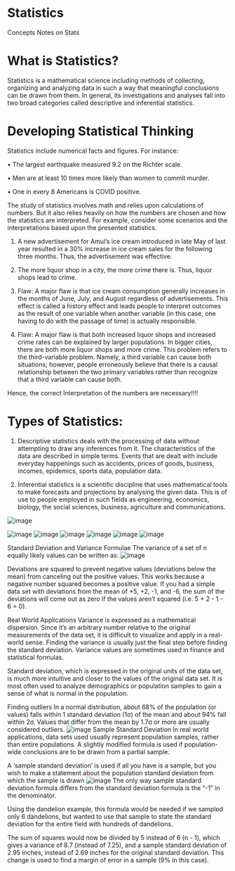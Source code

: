 # Statistics
Concepts Notes on Stats

# What is Statistics?

Statistics is a mathematical science including methods of collecting, organizing and analyzing data in
such a way that meaningful conclusions can be drawn from them. In general, its investigations and
analyses fall into two broad categories called descriptive and inferential statistics.
# Developing Statistical Thinking

Statistics include numerical facts and figures. For instance:

• The largest earthquake measured 9.2 on the Richter scale.

• Men are at least 10 times more likely than women to commit murder.

• One in every 8 Americans is COVID positive.

The study of statistics involves math and relies upon calculations of numbers. But it also relies heavily on how the
numbers are chosen and how the statistics are interpreted. For example, consider some scenarios and the
interpretations based upon the presented statistics.

1. A new advertisement for Amul’s ice cream introduced in late May of last year resulted in a 30% increase in ice
cream sales for the following three months. Thus, the advertisement was effective.
2. The more liquor shop in a city, the more crime there is. Thus, liquor shops lead to crime.

1. Flaw: A major flaw is that ice cream consumption generally increases in the months of June, July, and
August regardless of advertisements. This effect is called a history effect and leads people to interpret
outcomes as the result of one variable when another variable (in this case, one having to do with the
passage of time) is actually responsible.
2. Flaw: A major flaw is that both increased liquor shops and increased crime rates can be explained by
larger populations. In bigger cities, there are both more liquor shops and more crime. This problem refers
to the third-variable problem. Namely, a third variable can cause both situations; however, people
erroneously believe that there is a causal relationship between the two primary variables rather than
recognize that a third variable can cause both.

Hence, the correct Interpretation of the numbers are necessary!!!!

# Types of Statistics:

1. Descriptive statistics deals with the processing of data without attempting to draw any
inferences from it. The characteristics of the data are described in simple terms. Events that are
dealt with include everyday happenings such as accidents, prices of goods, business, incomes,
epidemics, sports data, population data.

2. Inferential statistics is a scientific discipline that uses mathematical tools to make forecasts
and projections by analysing the given data. This is of use to people employed in such fields as
engineering, economics, biology, the social sciences, business, agriculture and
communications.

![image](https://user-images.githubusercontent.com/41362257/230787705-6bb75438-2030-4a8e-8bda-6a746e1ee7f2.png)

![image](https://user-images.githubusercontent.com/41362257/230788257-27842589-45e8-46f4-9e10-7f492767e8aa.png)
![image](https://user-images.githubusercontent.com/41362257/230788282-9826e87a-0d0e-439e-963a-d81b29319157.png)
![image](https://user-images.githubusercontent.com/41362257/230788313-35a1124b-2929-46aa-b6f3-fa9e399eaa6a.png)
![image](https://user-images.githubusercontent.com/41362257/230788321-ae0b2588-3aea-4d2d-847a-46e9ed3dc288.png)
![image](https://user-images.githubusercontent.com/41362257/230788531-41d09b01-c726-4720-968c-9e2ad9e55520.png)
![image](https://user-images.githubusercontent.com/41362257/230788544-342be783-bcd5-4586-a641-b5f1b5486ca2.png)

Standard Deviation and Variance
Formulae
The variance of a set of n equally likely values can be written as:
![image](https://user-images.githubusercontent.com/41362257/232330609-0bc3c831-78d8-4cd9-a0d5-8581eb935fac.png)

Deviations are squared to prevent negative values (deviations below the mean) from canceling out the positive values. This works because a negative number squared becomes a positive value. If you had a simple data set with deviations from the mean of +5, +2, -1, and -6, the sum of the deviations will come out as zero if the values aren’t squared (i.e. 5 + 2 - 1 - 6 = 0).

Real World Applications
Variance is expressed as a mathematical dispersion. Since it’s an arbitrary number relative to the original measurements of the data set, it is difficult to visualize and apply in a real-world sense. Finding the variance is usually just the final step before finding the standard deviation. Variance values are sometimes used in finance and statistical formulas.

Standard deviation, which is expressed in the original units of the data set, is much more intuitive and closer to the values of the original data set. It is most often used to analyze demographics or population samples to gain a sense of what is normal in the population.

Finding outliers
In a normal distribution, about 68% of the population (or values) falls within 1 standard deviation (1σ) of the mean and about 94% fall within 2σ. Values that differ from the mean by 1.7σ or more are usually considered outliers.
![image](https://user-images.githubusercontent.com/41362257/232331314-a60b0025-783e-452b-a4e7-885ab3b26998.png)
Sample Standard Deviation
In real world applications, data sets used usually represent population samples, rather than entire populations. A slightly modified formula is used if population-wide conclusions are to be drawn from a partial sample.

A ‘sample standard deviation’ is used if all you have is a sample, but you wish to make a statement about the population standard deviation from which the sample is drawn
![image](https://user-images.githubusercontent.com/41362257/232331550-90f423e7-af26-46cf-9e79-86d397735962.png)
The only way sample standard deviation formula differs from the standard deviation formula is the “-1” in the denominator.

Using the dandelion example, this formula would be needed if we sampled only 6 dandelions, but wanted to use that sample to state the standard deviation for the entire field with hundreds of dandelions.

The sum of squares would now be divided by 5 instead of 6 (n - 1), which gives a variance of 8.7 (instead of 7.25), and a sample standard deviation of 2.95 inches, instead of 2.69 inches for the original standard deviation. This change is used to find a margin of error in a sample (9% in this case).


